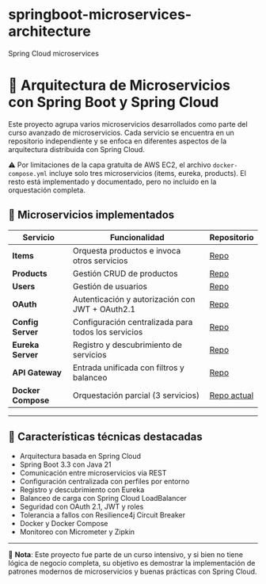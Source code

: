 # springboot-microservices-architecture
Spring Cloud microservices
# 🧩 Arquitectura de Microservicios con Spring Boot y Spring Cloud

Este proyecto agrupa varios microservicios desarrollados como parte del curso avanzado de microservicios. Cada servicio se encuentra en un repositorio independiente y se enfoca en diferentes aspectos de la arquitectura distribuida con Spring Cloud.

⚠️ Por limitaciones de la capa gratuita de AWS EC2, el archivo `docker-compose.yml` incluye solo tres microservicios (items, eureka, products). El resto está implementado y documentado, pero no incluido en la orquestación completa.

## 🔧 Microservicios implementados

| Servicio              | Funcionalidad                                        | Repositorio |
|-----------------------|------------------------------------------------------|-------------|
| **Items**             | Orquesta productos e invoca otros servicios         | [Repo](https://github.com/GuidoComp/msvc-guzman-udemy-items) |
| **Products**          | Gestión CRUD de productos                           | [Repo](https://github.com/GuidoComp/msvc-guzman-udemy-products) |
| **Users**             | Gestión de usuarios                                 | [Repo](https://github.com/GuidoComp/msvc-guzman-udemy-users) |
| **OAuth**             | Autenticación y autorización con JWT + OAuth2.1     | [Repo](https://github.com/GuidoComp/msvc-guzman-udemy-oauth) |
| **Config Server**     | Configuración centralizada para todos los servicios | [Repo](https://github.com/GuidoComp/msvc-guzman-udemy-config-server) |
| **Eureka Server**     | Registro y descubrimiento de servicios               | [Repo](https://github.com/GuidoComp/msvc-guzman-udemy-eureka) |
| **API Gateway**       | Entrada unificada con filtros y balanceo            | [Repo](https://github.com/GuidoComp/msvc-guzman-udemy-gateway-mvc) |
| **Docker Compose**    | Orquestación parcial (3 servicios)                  | [Repo actual](https://github.com/GuidoComp/msvc-guzman-udemy-docker-compose) |

---

## 🚀 Características técnicas destacadas

- Arquitectura basada en Spring Cloud
- Spring Boot 3.3 con Java 21
- Comunicación entre microservicios via REST
- Configuración centralizada con perfiles por entorno
- Registro y descubrimiento con Eureka
- Balanceo de carga con Spring Cloud LoadBalancer
- Seguridad con OAuth 2.1, JWT y roles
- Tolerancia a fallos con Resilience4j Circuit Breaker
- Docker y Docker Compose
- Monitoreo con Micrometer y Zipkin

---

📌 **Nota**: Este proyecto fue parte de un curso intensivo, y si bien no tiene lógica de negocio completa, su objetivo es demostrar la implementación de patrones modernos de microservicios y buenas prácticas con Spring Cloud.

